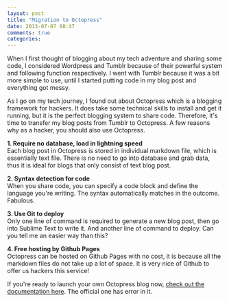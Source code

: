 ```yaml
---
layout: post
title: "Migration to Octopress"
date: 2013-07-07 08:47
comments: true
categories:
---
```


When I first thought of blogging about my tech adventure and sharing some code, I considered Wordpress and Tumblr because of their powerful system and following function respectively. I went with Tumblr because it was a bit more simple to use, until I started putting code in my blog post and everything got messy.

As I go on my tech journey, I found out about Octopress which is a blogging framework for hackers. It does take some technical skills to install and get it running, but it is the perfect blogging system to share code. Therefore, it's time to transfer my blog posts from Tumblr to Octopress. A few reasons why as a hacker, you should also use Octopress.

<strong>1. Require no database, load in lightning speed</strong><br>
Each blog post in Octopress is stored in individual markdown file, which is essentially text file. There is no need to go into database and grab data, thus it is ideal for blogs that only consist of text blog post.

<strong>2. Syntax detection for code</strong><br>
When you share code, you can specify a code block and define the language you're writing. The syntax automatically matches in the outcome. Fabulous.

<strong>3. Use Git to deploy</strong><br>
Only one line of command is required to generate a new blog post, then go into Sublime Text to write it. And another line of command to deploy. Can you tell me an easier way than this?

<strong>4. Free hosting by Github Pages</strong><br>
Octopress can be hosted on Github Pages with no cost, it is because all the markdown files do not take up a lot of space. It is very nice of Github to offer us hackers this service!

If you're ready to launch your own Octopress blog now, <a href="http://www.moncefbelyamani.com/how-to-install-and-configure-octopress-on-a-mac/">check out the documentation here</a>. The official one has error in it.